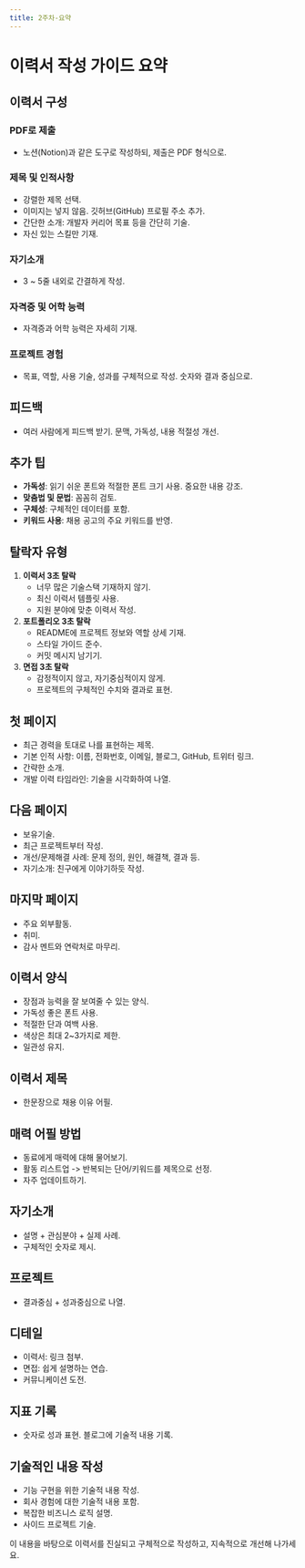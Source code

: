```yaml
---
title: 2주차-요약
---
```


# 이력서 작성 가이드 요약

## 이력서 구성

### PDF로 제출

- 노션(Notion)과 같은 도구로 작성하되, 제출은 PDF 형식으로.

### 제목 및 인적사항

- 강렬한 제목 선택.
- 이미지는 넣지 않음. 깃허브(GitHub) 프로필 주소 추가.
- 간단한 소개: 개발자 커리어 목표 등을 간단히 기술.
- 자신 있는 스킬만 기재.

### 자기소개

- 3 ~ 5줄 내외로 간결하게 작성.

### 자격증 및 어학 능력

- 자격증과 어학 능력은 자세히 기재.

### 프로젝트 경험

- 목표, 역할, 사용 기술, 성과를 구체적으로 작성. 숫자와 결과 중심으로.

## 피드백

- 여러 사람에게 피드백 받기. 문맥, 가독성, 내용 적절성 개선.

## 추가 팁

- **가독성**: 읽기 쉬운 폰트와 적절한 폰트 크기 사용. 중요한 내용 강조.
- **맞춤법 및 문법**: 꼼꼼히 검토.
- **구체성**: 구체적인 데이터를 포함.
- **키워드 사용**: 채용 공고의 주요 키워드를 반영.

## 탈락자 유형

1. **이력서 3초 탈락**
   - 너무 많은 기술스택 기재하지 않기.
   - 최신 이력서 템플릿 사용.
   - 지원 분야에 맞춘 이력서 작성.
2. **포트폴리오 3초 탈락**
   - README에 프로젝트 정보와 역할 상세 기재.
   - 스타일 가이드 준수.
   - 커밋 메시지 남기기.
3. **면접 3초 탈락**
   - 감정적이지 않고, 자기중심적이지 않게.
   - 프로젝트의 구체적인 수치와 결과로 표현.

## 첫 페이지

- 최근 경력을 토대로 나를 표현하는 제목.
- 기본 인적 사항: 이름, 전화번호, 이메일, 블로그, GitHub, 트위터 링크.
- 간략한 소개.
- 개발 이력 타임라인: 기술을 시각화하여 나열.

## 다음 페이지

- 보유기술.
- 최근 프로젝트부터 작성.
- 개선/문제해결 사례: 문제 정의, 원인, 해결책, 결과 등.
- 자기소개: 친구에게 이야기하듯 작성.

## 마지막 페이지

- 주요 외부활동.
- 취미.
- 감사 멘트와 연락처로 마무리.

## 이력서 양식

- 장점과 능력을 잘 보여줄 수 있는 양식.
- 가독성 좋은 폰트 사용.
- 적절한 단과 여백 사용.
- 색상은 최대 2~3가지로 제한.
- 일관성 유지.

## 이력서 제목

- 한문장으로 채용 이유 어필.

## 매력 어필 방법

- 동료에게 매력에 대해 물어보기.
- 활동 리스트업 -> 반복되는 단어/키워드를 제목으로 선정.
- 자주 업데이트하기.

## 자기소개

- 설명 + 관심분야 + 실제 사례.
- 구체적인 숫자로 제시.

## 프로젝트

- 결과중심 + 성과중심으로 나열.

## 디테일

- 이력서: 링크 첨부.
- 면접: 쉽게 설명하는 연습.
- 커뮤니케이션 도전.

## 지표 기록

- 숫자로 성과 표현. 블로그에 기술적 내용 기록.

## 기술적인 내용 작성

- 기능 구현을 위한 기술적 내용 작성.
- 회사 경험에 대한 기술적 내용 포함.
- 복잡한 비즈니스 로직 설명.
- 사이드 프로젝트 기술.

이 내용을 바탕으로 이력서를 진실되고 구체적으로 작성하고, 지속적으로 개선해 나가세요.
